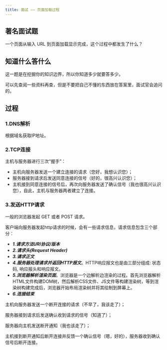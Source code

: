 ```yaml
---
title: 面试 —— 页面加载过程
---
```


## 著名面试题

一个页面从输入 URL 到页面加载显示完成，这个过程中都发生了什么？

## 知道什么答什么

这一题是在挖掘你的知识边界，所以你知道多少就要答多少。

可以先查阅一些资料再查，但是不要把自己不懂的东西放在答案里，面试官会追问的。

## 过程

### 1.DNS解析

根据域名获取IP地址。

### 2.TCP连接

主机与服务器进行三次“握手”：

- 主机向服务器发送一个建立连接的请求（您好，我想认识您）；
- 服务器接到请求后发送同意连接的信号（好的，很高兴认识您）；
- 主机接到同意连接的信号后，再次向服务器发送了确认信号（我也很高兴认识您），自此，主机与服务器两者建立了连接。

### 3.发送HTTP请求

一般的浏览器发起 GET 或者 POST 请求。

客户端向服务器发起http请求的时候，会有一些请求信息，请求信息包含三个部分：

- ***1.请求方法URI协议/版本***
- ***2.请求头(Request Header)***
- ***3.请求正文***
- ***4.服务器处理请求并返回HTTP报文***。HTTP响应报文也是由三部分组成: 状态码, 响应报头和响应报文。
- ***5.浏览器解析渲染页面***。浏览器是一个边解析边渲染的过程。首先浏览器解析HTML文件构建DOM树，然后解析CSS文件、JS文件等构建渲染树，等到渲染树构建完成后，浏览器开始布局渲染树并将其绘制到屏幕上。
- ***6.连接结束***

主机向服务器发送一个断开连接的请求（不早了，我该走了）；

服务器接到请求后发送确认收到请求的信号（知道了）；

服务器向主机发送断开通知（我也该走了）；

主机接到断开通知后断开连接并反馈一个确认信号（嗯，好的），服务器收到确认信号后断开连接。